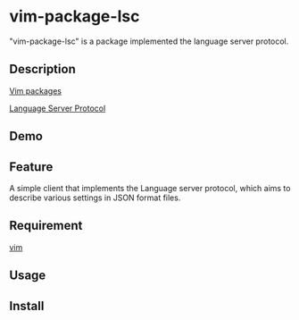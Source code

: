 # vim-package-lsc

"vim-package-lsc" is a package implemented the language server protocol.

## Description
[Vim packages](https://vimhelp.org/repeat.txt.html#packages)

[Language Server Protocol](https://microsoft.github.io/language-server-protocol/)

## Demo

## Feature
A simple client that implements the Language server protocol, which aims to describe various settings in JSON format files.

## Requirement
[vim](https://www.vim.org/)

## Usage


## Install

